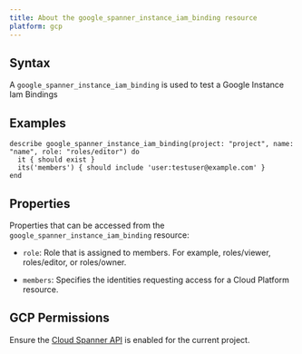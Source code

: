 ```yaml
---
title: About the google_spanner_instance_iam_binding resource
platform: gcp
---
```


## Syntax
A `google_spanner_instance_iam_binding` is used to test a Google Instance Iam Bindings

## Examples
```
describe google_spanner_instance_iam_binding(project: "project", name: "name", role: "roles/editor") do
  it { should exist }
  its('members') { should include 'user:testuser@example.com' }
end
```

## Properties
Properties that can be accessed from the `google_spanner_instance_iam_binding` resource:

  * `role`: Role that is assigned to members. For example, roles/viewer, roles/editor, or roles/owner.

  * `members`: Specifies the identities requesting access for a Cloud Platform resource.


## GCP Permissions

Ensure the [Cloud Spanner API](https://console.cloud.google.com/apis/library/spanner.googleapis.com/) is enabled for the current project.
